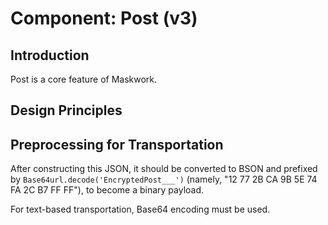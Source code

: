 # Component: Post (v3)

## Introduction

Post is a core feature of Maskwork.

## Design Principles

## Preprocessing for Transportation

After constructing this JSON, it should be converted to BSON and prefixed by `Base64url.decode('EncryptedPost___')` (namely, "12 77 2B CA 9B 5E 74 FA 2C B7 FF FF"), to become a binary payload.

For text-based transportation, Base64 encoding must be used.
